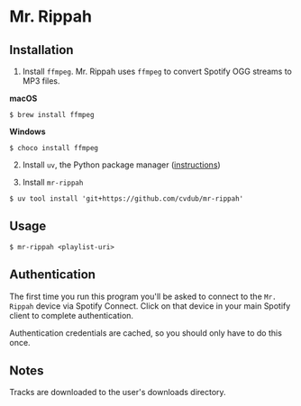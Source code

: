 # Mr. Rippah

## Installation
1. Install `ffmpeg`.
Mr. Rippah uses `ffmpeg` to convert Spotify OGG streams to MP3 files.

**macOS**
```console
$ brew install ffmpeg
```

**Windows**
```console
$ choco install ffmpeg
```

2. Install `uv`, the Python package manager ([instructions](https://docs.astral.sh/uv/getting-started/installation/))

3. Install `mr-rippah`
```console
$ uv tool install 'git+https://github.com/cvdub/mr-rippah'
```

## Usage
```console
$ mr-rippah <playlist-uri>
```

## Authentication
The first time you run this program you'll be asked to connect to the `Mr. Rippah` device via Spotify Connect. Click on that device in your main Spotify client to complete authentication.

Authentication credentials are cached, so you should only have to do this once.

## Notes
Tracks are downloaded to the user's downloads directory.
